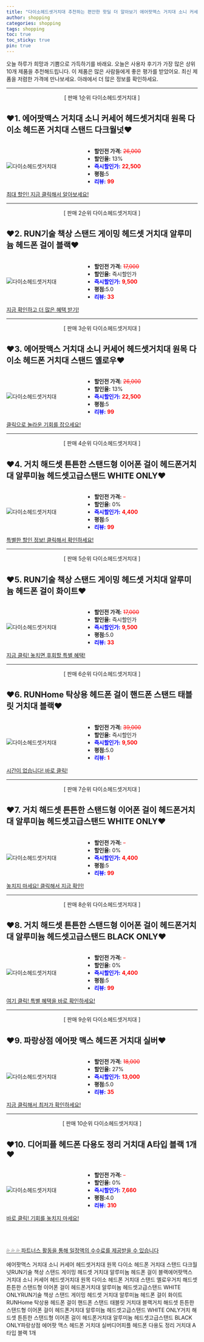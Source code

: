 ```yaml
---
title: "다이소헤드셋거치대 추천하는 편안한 핫딜 더 알아보기 에어팟맥스 거치대 소니 커세어 헤드셋거치대"
author: shopping
categories: shopping
tags: shopping
toc: true
toc_sticky: true
pin: true
---
```

오늘 하루가 희망과 기쁨으로 가득하기를 바래요. 오늘은 사용자 후기가 가장 많은 상위 10개 제품을 추천해드립니다. 이 제품은 많은 사람들에게 좋은 평가를 받았어요. 최신 제품을 저렴한 가격에 만나보세요. 아래에서 더 많은 정보를 확인하세요.

---
<p class="toplist" style="margin: 0 auto; display: block; width: fit-content;">[ 판매 1순위 다이소헤드셋거치대 ]</p>

<h2><strong>❤️1. 에어팟맥스 거치대 소니 커세어 헤드셋거치대 원목 다이소 헤드폰 거치대 스탠드 다크월넛❤️</strong></h2>

<div style="display: flex; align-items: center;">
    <div style="flex: 0.4;">
        <img src="https://thumbnail9.coupangcdn.com/thumbnails/remote/230x230ex/image/vendor_inventory/04ed/a534f2fe1dd660ef7cca2e8b3ebf8353a2e5e246a8cebcf883ee41590483.jpg" alt="다이소헤드셋거치대" style="max-width: 100%;">
    </div>
    <div style="flex: 0.6; margin-left: 10px;">
        <ul>
            <li><strong>할인전 가격:</strong> <del style="color: red;">26,000</del></li>
            <li><strong>할인율:</strong> 13%</li>
            <li><span style='color:blue'><strong>즉시할인가:</strong></span> <span style='color:red'><strong>22,500</strong></span></li>
            <li><strong>평점:</strong>5</li>
            <li><span style='color:blue'><strong>리뷰:</strong></span> <span style='color:red'><strong>99</strong></span></li>
        </ul>
    </div>
</div>
<div class="center">
    <a href="https://William4Davisa.github.io?lptag=AF9450613&subid=githubio&pageKey=8042866925&traceid=V0-153&itemId=22525463641&vendorItemId=89567485012" class="myButton">
        최대 할인! 지금 클릭해서 알아보세요!
    </a>
</div>


---
<p class="toplist" style="margin: 0 auto; display: block; width: fit-content;">[ 판매 2순위 다이소헤드셋거치대 ]</p>

<h2><strong>❤️2. RUN기술 책상 스탠드 게이밍 헤드셋 거치대 알루미늄 헤드폰 걸이 블랙❤️</strong></h2>

<div style="display: flex; align-items: center;">
    <div style="flex: 0.4;">
        <img src="https://thumbnail6.coupangcdn.com/thumbnails/remote/230x230ex/image/vendor_inventory/e974/31ab8a0c509f72fdedca756d32d0445908d0c09b7aa1687750976acab485.jpg" alt="다이소헤드셋거치대" style="max-width: 100%;">
    </div>
    <div style="flex: 0.6; margin-left: 10px;">
        <ul>
            <li><strong>할인전 가격:</strong> <del style="color: red;">17,000</del></li>
            <li><strong>할인율:</strong> 즉시할인가</li>
            <li><span style='color:blue'><strong>즉시할인가:</strong></span> <span style='color:red'><strong>9,500</strong></span></li>
            <li><strong>평점:</strong>5.0</li>
            <li><span style='color:blue'><strong>리뷰:</strong></span> <span style='color:red'><strong>33</strong></span></li>
        </ul>
    </div>
</div>
<div class="center">
    <a href="https://William4Davisa.github.io?lptag=AF9450613&subid=githubio&pageKey=8061584898&traceid=V0-153&itemId=22650331055&vendorItemId=89690412677" class="myButton">
        지금 확인하고 더 많은 혜택 받기!
    </a>
</div>


---
<p class="toplist" style="margin: 0 auto; display: block; width: fit-content;">[ 판매 3순위 다이소헤드셋거치대 ]</p>

<h2><strong>❤️3. 에어팟맥스 거치대 소니 커세어 헤드셋거치대 원목 다이소 헤드폰 거치대 스탠드 옐로우❤️</strong></h2>

<div style="display: flex; align-items: center;">
    <div style="flex: 0.4;">
        <img src="https://thumbnail7.coupangcdn.com/thumbnails/remote/230x230ex/image/vendor_inventory/a69b/58e977c93b17237fd8b606573196cc9e119b3ba591d058b77f7cbd44ec76.jpg" alt="다이소헤드셋거치대" style="max-width: 100%;">
    </div>
    <div style="flex: 0.6; margin-left: 10px;">
        <ul>
            <li><strong>할인전 가격:</strong> <del style="color: red;">26,000</del></li>
            <li><strong>할인율:</strong> 13%</li>
            <li><span style='color:blue'><strong>즉시할인가:</strong></span> <span style='color:red'><strong>22,500</strong></span></li>
            <li><strong>평점:</strong>5</li>
            <li><span style='color:blue'><strong>리뷰:</strong></span> <span style='color:red'><strong>99</strong></span></li>
        </ul>
    </div>
</div>
<div class="center">
    <a href="https://William4Davisa.github.io?lptag=AF9450613&subid=githubio&pageKey=8042866925&traceid=V0-153&itemId=22525463640&vendorItemId=89567484996" class="myButton">
        클릭으로 놀라운 기회를 잡으세요!
    </a>
</div>


---
<p class="toplist" style="margin: 0 auto; display: block; width: fit-content;">[ 판매 4순위 다이소헤드셋거치대 ]</p>

<h2><strong>❤️4. 거치 해드셋 튼튼한 스탠드형 이어폰 걸이 헤드폰거치대 알루미늄 헤드셋고급스탠드 WHITE ONLY❤️</strong></h2>

<div style="display: flex; align-items: center;">
    <div style="flex: 0.4;">
        <img src="https://thumbnail10.coupangcdn.com/thumbnails/remote/230x230ex/image/vendor_inventory/31b2/ad830381e9316761143b5b2f87a57536cbf313df266eba8fcbf1550dec6f.jpg" alt="다이소헤드셋거치대" style="max-width: 100%;">
    </div>
    <div style="flex: 0.6; margin-left: 10px;">
        <ul>
            <li><strong>할인전 가격:</strong> <del style="color: red;">-</del></li>
            <li><strong>할인율:</strong> 0%</li>
            <li><span style='color:blue'><strong>즉시할인가:</strong></span> <span style='color:red'><strong>4,400</strong></span></li>
            <li><strong>평점:</strong>5</li>
            <li><span style='color:blue'><strong>리뷰:</strong></span> <span style='color:red'><strong>99</strong></span></li>
        </ul>
    </div>
</div>
<div class="center">
    <a href="https://William4Davisa.github.io?lptag=AF9450613&subid=githubio&pageKey=7870623183&traceid=V0-153&itemId=21499699151&vendorItemId=88553310575" class="myButton">
        특별한 할인 정보! 클릭해서 확인하세요!
    </a>
</div>


---
<p class="toplist" style="margin: 0 auto; display: block; width: fit-content;">[ 판매 5순위 다이소헤드셋거치대 ]</p>

<h2><strong>❤️5. RUN기술 책상 스탠드 게이밍 헤드셋 거치대 알루미늄 헤드폰 걸이 화이트❤️</strong></h2>

<div style="display: flex; align-items: center;">
    <div style="flex: 0.4;">
        <img src="https://thumbnail6.coupangcdn.com/thumbnails/remote/230x230ex/image/vendor_inventory/0400/3eb6481788a943a1244ddd99ade1263876707840eaa2c6446c8298f192fb.jpg" alt="다이소헤드셋거치대" style="max-width: 100%;">
    </div>
    <div style="flex: 0.6; margin-left: 10px;">
        <ul>
            <li><strong>할인전 가격:</strong> <del style="color: red;">17,000</del></li>
            <li><strong>할인율:</strong> 즉시할인가</li>
            <li><span style='color:blue'><strong>즉시할인가:</strong></span> <span style='color:red'><strong>9,500</strong></span></li>
            <li><strong>평점:</strong>5.0</li>
            <li><span style='color:blue'><strong>리뷰:</strong></span> <span style='color:red'><strong>33</strong></span></li>
        </ul>
    </div>
</div>
<div class="center">
    <a href="https://William4Davisa.github.io?lptag=AF9450613&subid=githubio&pageKey=8061584898&traceid=V0-153&itemId=22650331058&vendorItemId=89690412668" class="myButton">
        지금 클릭! 놓치면 후회할 특별 혜택!
    </a>
</div>


---
<p class="toplist" style="margin: 0 auto; display: block; width: fit-content;">[ 판매 6순위 다이소헤드셋거치대 ]</p>

<h2><strong>❤️6. RUNHome 탁상용 헤드폰 걸이 핸드폰 스탠드 태블릿 거치대 블랙❤️</strong></h2>

<div style="display: flex; align-items: center;">
    <div style="flex: 0.4;">
        <img src="https://thumbnail7.coupangcdn.com/thumbnails/remote/230x230ex/image/vendor_inventory/af72/18195d83463f26a4148695264d8ec7bc7bf8db4c0d597b9454bebc78e187.jpeg" alt="다이소헤드셋거치대" style="max-width: 100%;">
    </div>
    <div style="flex: 0.6; margin-left: 10px;">
        <ul>
            <li><strong>할인전 가격:</strong> <del style="color: red;">39,000</del></li>
            <li><strong>할인율:</strong> 즉시할인가</li>
            <li><span style='color:blue'><strong>즉시할인가:</strong></span> <span style='color:red'><strong>9,500</strong></span></li>
            <li><strong>평점:</strong>5.0</li>
            <li><span style='color:blue'><strong>리뷰:</strong></span> <span style='color:red'><strong>1</strong></span></li>
        </ul>
    </div>
</div>
<div class="center">
    <a href="https://William4Davisa.github.io?lptag=AF9450613&subid=githubio&pageKey=8149330909&traceid=V0-153&itemId=23184205682&vendorItemId=90216887800" class="myButton">
        시간이 없습니다! 바로 클릭!
    </a>
</div>


---
<p class="toplist" style="margin: 0 auto; display: block; width: fit-content;">[ 판매 7순위 다이소헤드셋거치대 ]</p>

<h2><strong>❤️7. 거치 해드셋 튼튼한 스탠드형 이어폰 걸이 헤드폰거치대 알루미늄 헤드셋고급스탠드 WHITE ONLY❤️</strong></h2>

<div style="display: flex; align-items: center;">
    <div style="flex: 0.4;">
        <img src="https://thumbnail10.coupangcdn.com/thumbnails/remote/230x230ex/image/vendor_inventory/31b2/ad830381e9316761143b5b2f87a57536cbf313df266eba8fcbf1550dec6f.jpg" alt="다이소헤드셋거치대" style="max-width: 100%;">
    </div>
    <div style="flex: 0.6; margin-left: 10px;">
        <ul>
            <li><strong>할인전 가격:</strong> <del style="color: red;">-</del></li>
            <li><strong>할인율:</strong> 0%</li>
            <li><span style='color:blue'><strong>즉시할인가:</strong></span> <span style='color:red'><strong>4,400</strong></span></li>
            <li><strong>평점:</strong>5</li>
            <li><span style='color:blue'><strong>리뷰:</strong></span> <span style='color:red'><strong>99</strong></span></li>
        </ul>
    </div>
</div>
<div class="center">
    <a href="https://William4Davisa.github.io?lptag=AF9450613&subid=githubio&pageKey=7870624356&traceid=V0-153&itemId=21499703743&vendorItemId=88553315116" class="myButton">
        놓치지 마세요! 클릭해서 지금 확인!
    </a>
</div>


---
<p class="toplist" style="margin: 0 auto; display: block; width: fit-content;">[ 판매 8순위 다이소헤드셋거치대 ]</p>

<h2><strong>❤️8. 거치 해드셋 튼튼한 스탠드형 이어폰 걸이 헤드폰거치대 알루미늄 헤드셋고급스탠드 BLACK ONLY❤️</strong></h2>

<div style="display: flex; align-items: center;">
    <div style="flex: 0.4;">
        <img src="https://thumbnail9.coupangcdn.com/thumbnails/remote/230x230ex/image/vendor_inventory/e680/81d729a46e80c81ef2a9a6a9110437cd2511b1d5221cf6d78751ab0a2875.jpg" alt="다이소헤드셋거치대" style="max-width: 100%;">
    </div>
    <div style="flex: 0.6; margin-left: 10px;">
        <ul>
            <li><strong>할인전 가격:</strong> <del style="color: red;">-</del></li>
            <li><strong>할인율:</strong> 0%</li>
            <li><span style='color:blue'><strong>즉시할인가:</strong></span> <span style='color:red'><strong>4,400</strong></span></li>
            <li><strong>평점:</strong>5</li>
            <li><span style='color:blue'><strong>리뷰:</strong></span> <span style='color:red'><strong>99</strong></span></li>
        </ul>
    </div>
</div>
<div class="center">
    <a href="https://William4Davisa.github.io?lptag=AF9450613&subid=githubio&pageKey=7871766909&traceid=V0-153&itemId=21505911990&vendorItemId=88559461355" class="myButton">
        여기 클릭! 특별 혜택을 바로 확인하세요!
    </a>
</div>


---
<p class="toplist" style="margin: 0 auto; display: block; width: fit-content;">[ 판매 9순위 다이소헤드셋거치대 ]</p>

<h2><strong>❤️9. 파랑상점 에어팟 맥스 헤드폰 거치대 실버❤️</strong></h2>

<div style="display: flex; align-items: center;">
    <div style="flex: 0.4;">
        <img src="https://thumbnail8.coupangcdn.com/thumbnails/remote/230x230ex/image/vendor_inventory/9821/9a05ef5e6c17b0b53f6a5e15c52ed5764c9ef6abce17e7152526f4535296.jpg" alt="다이소헤드셋거치대" style="max-width: 100%;">
    </div>
    <div style="flex: 0.6; margin-left: 10px;">
        <ul>
            <li><strong>할인전 가격:</strong> <del style="color: red;">18,000</del></li>
            <li><strong>할인율:</strong> 27%</li>
            <li><span style='color:blue'><strong>즉시할인가:</strong></span> <span style='color:red'><strong>13,000</strong></span></li>
            <li><strong>평점:</strong>5.0</li>
            <li><span style='color:blue'><strong>리뷰:</strong></span> <span style='color:red'><strong>35</strong></span></li>
        </ul>
    </div>
</div>
<div class="center">
    <a href="https://William4Davisa.github.io?lptag=AF9450613&subid=githubio&pageKey=7144191340&traceid=V0-153&itemId=17946653966&vendorItemId=85104443526" class="myButton">
        지금 클릭해서 최저가 확인하세요!
    </a>
</div>


---
<p class="toplist" style="margin: 0 auto; display: block; width: fit-content;">[ 판매 10순위 다이소헤드셋거치대 ]</p>

<h2><strong>❤️10. 디어피플 헤드폰 다용도 정리 거치대 A타입 블랙 1개❤️</strong></h2>

<div style="display: flex; align-items: center;">
    <div style="flex: 0.4;">
        <img src="https://thumbnail9.coupangcdn.com/thumbnails/remote/230x230ex/image/retail/images/2021/10/12/16/6/4ba52b15-5a1f-41f8-b4d3-c113fff9ce9d.jpg" alt="다이소헤드셋거치대" style="max-width: 100%;">
    </div>
    <div style="flex: 0.6; margin-left: 10px;">
        <ul>
            <li><strong>할인전 가격:</strong> <del style="color: red;">-</del></li>
            <li><strong>할인율:</strong> 0%</li>
            <li><span style='color:blue'><strong>즉시할인가:</strong></span> <span style='color:red'><strong>7,660</strong></span></li>
            <li><strong>평점:</strong>4.0</li>
            <li><span style='color:blue'><strong>리뷰:</strong></span> <span style='color:red'><strong>310</strong></span></li>
        </ul>
    </div>
</div>
<div class="center">
    <a href="https://William4Davisa.github.io?lptag=AF9450613&subid=githubio&pageKey=6395788600&traceid=V0-153&itemId=13656565839&vendorItemId=78873640005" class="myButton">
        바로 클릭! 기회를 놓치지 마세요!
    </a>
</div>

<br><br><br>[💦 💦 💦 파트너스 활동을 통해 일정액의 수수료를 제공받을 수 있습니다](https://link.coupang.com/a/bcpT2c)<br><br>에어팟맥스 거치대 소니 커세어 헤드셋거치대 원목 다이소 헤드폰 거치대 스탠드 다크월넛RUN기술 책상 스탠드 게이밍 헤드셋 거치대 알루미늄 헤드폰 걸이 블랙에어팟맥스 거치대 소니 커세어 헤드셋거치대 원목 다이소 헤드폰 거치대 스탠드 옐로우거치 해드셋 튼튼한 스탠드형 이어폰 걸이 헤드폰거치대 알루미늄 헤드셋고급스탠드 WHITE ONLYRUN기술 책상 스탠드 게이밍 헤드셋 거치대 알루미늄 헤드폰 걸이 화이트RUNHome 탁상용 헤드폰 걸이 핸드폰 스탠드 태블릿 거치대 블랙거치 해드셋 튼튼한 스탠드형 이어폰 걸이 헤드폰거치대 알루미늄 헤드셋고급스탠드 WHITE ONLY거치 해드셋 튼튼한 스탠드형 이어폰 걸이 헤드폰거치대 알루미늄 헤드셋고급스탠드 BLACK ONLY파랑상점 에어팟 맥스 헤드폰 거치대 실버디어피플 헤드폰 다용도 정리 거치대 A타입 블랙 1개